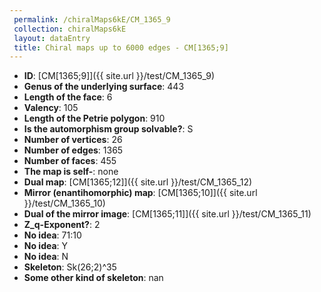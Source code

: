 ```yaml
--- 
 permalink: /chiralMaps6kE/CM_1365_9 
 collection: chiralMaps6kE
 layout: dataEntry
 title: Chiral maps up to 6000 edges - CM[1365;9]
---
```


- **ID**: [CM[1365;9]]({{ site.url }}/test/CM_1365_9)
- **Genus of the underlying surface**: 443
- **Length of the face**: 6
- **Valency**: 105
- **Length of the Petrie polygon**: 910
- **Is the automorphism group solvable?**: S
- **Number of vertices**: 26
- **Number of edges**: 1365
- **Number of faces**: 455
- **The map is self-**: none
- **Dual map**: [CM[1365;12]]({{ site.url }}/test/CM_1365_12)
- **Mirror (enantihomorphic) map**: [CM[1365;10]]({{ site.url }}/test/CM_1365_10)
- **Dual of the mirror image**: [CM[1365;11]]({{ site.url }}/test/CM_1365_11)
- **Z_q-Exponent?**: 2
- **No idea**:  71:10
- **No idea**: Y
- **No idea**: N
- **Skeleton**: Sk(26;2)^35
- **Some other kind of skeleton**: nan

